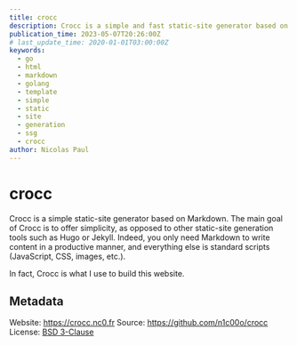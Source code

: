 ```yaml
---
title: crocc
description: Crocc is a simple and fast static-site generator based on Markdown.
publication_time: 2023-05-07T20:26:00Z
# last_update_time: 2020-01-01T03:00:00Z
keywords:
  - go
  - html
  - markdown
  - golang
  - template
  - simple
  - static
  - site
  - generation
  - ssg
  - crocc
author: Nicolas Paul
---
```

# crocc

Crocc is a simple static-site generator based on Markdown. 
The main goal of Crocc is to offer simplicity, as opposed to other
static-site generation tools such as Hugo or Jekyll. 
Indeed, you only need Markdown to write content in a productive manner, 
and everything else is standard scripts (JavaScript, CSS, images, etc.).

In fact, Crocc is what I use to build this website.

## Metadata

Website: <https://crocc.nc0.fr>
Source: <https://github.com/n1c00o/crocc>
License: [BSD 3-Clause](https://github.com/n1c00o/crocc/blob/master/LICENSE)
